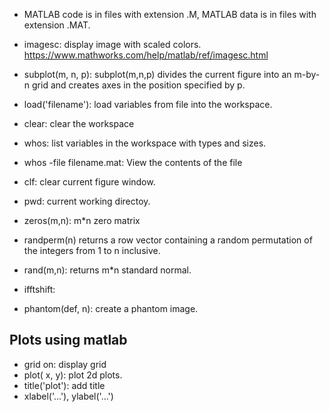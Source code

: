 - MATLAB code is in files with extension .M, MATLAB data is in files with extension .MAT.
- imagesc: display image with scaled colors. https://www.mathworks.com/help/matlab/ref/imagesc.html

- subplot(m, n, p): subplot(m,n,p) divides the current figure into an m-by-n grid and creates axes in the position specified by p.

- load('filename'): load variables from file into the workspace. 

- clear: clear the workspace

- whos: list variables in the workspace with types and sizes. 

- whos -file filename.mat: View the contents of the file

- clf: clear current figure window. 
- pwd: current working directoy. 
- zeros(m,n): m*n zero matrix
- randperm(n) returns a row vector containing a random permutation of the integers from 1 to n inclusive.
- rand(m,n): returns m*n standard normal. 
- ifftshift:
- phantom(def, n): create a phantom image.




## Plots using matlab
- grid on: display grid
- plot( x, y): plot 2d plots. 
- title('plot'): add title
- xlabel('...'), ylabel('...')





